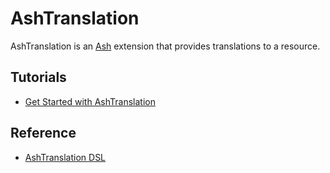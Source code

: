 # AshTranslation

AshTranslation is an [Ash](https://hexdocs.pm/ash) extension that provides translations to a resource.

## Tutorials

- [Get Started with AshTranslation](documentation/tutorials/get-started-with-ash-trans.md)

## Reference

- [AshTranslation DSL](documentation/dsls/DSL:-AshTranslation.Resource.md)
